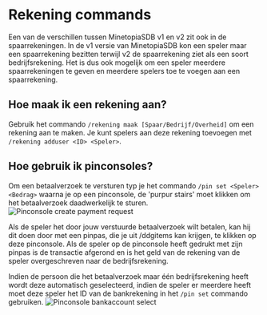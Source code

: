 # Rekening commands 

Een van de verschillen tussen MinetopiaSDB v1 en v2 zit ook in de spaarrekeningen. In de v1 versie van MinetopiaSDB kon een speler maar een spaarrekening bezitten terwijl v2 de spaarrekening ziet als een soort bedrijfsrekening. Het is dus ook mogelijk om een speler meerdere spaarrekeningen te geven en meerdere spelers toe te voegen aan een spaarrekening.

## Hoe maak ik een rekening aan?
Gebruik het commando ``/rekening maak [Spaar/Bedrijf/Overheid]`` om een rekening aan te maken. Je kunt spelers aan deze rekening toevoegen met ``/rekening adduser <ID> <Speler>``.

## Hoe gebruik ik pinconsoles?
Om een betaalverzoek te versturen typ je het commando ``/pin set <Speler> <Bedrag>`` waarna je op een pinconsole, de 'purpur stairs' moet klikken om het betaalverzoek daadwerkelijk te sturen.
![Pinconsole create payment request](~@img/pinconsole_setup_nl.png)

Als de speler het door jouw verstuurde betaalverzoek wilt betalen, kan hij dit doen door met een pinpas, die je uit /ddgitems kan krijgen, te klikken op deze pinconsole. Als de speler op de pinconsole heeft gedrukt met zijn pinpas is de transactie afgerond en is het geld van de rekening van de speler overgeschreven naar de bedrijfsrekening. 

Indien de persoon die het betaalverzoek maar één bedrijfsrekening heeft wordt deze automatisch geselecteerd, indien de speler er meerdere heeft moet deze speler het ID van de bankrekening in het ``/pin set`` commando gebruiken.
![Pinconsole bankaccount select](~@img/pinconsole_multiple_bankaccounts_nl.png)
